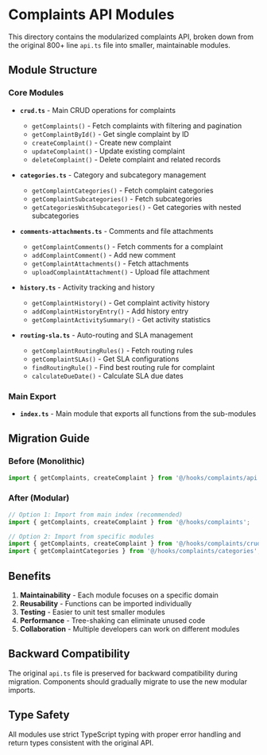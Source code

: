 # Complaints API Modules

This directory contains the modularized complaints API, broken down from the original 800+ line `api.ts` file into smaller, maintainable modules.

## Module Structure

### Core Modules

- **`crud.ts`** - Main CRUD operations for complaints
  - `getComplaints()` - Fetch complaints with filtering and pagination
  - `getComplaintById()` - Get single complaint by ID
  - `createComplaint()` - Create new complaint
  - `updateComplaint()` - Update existing complaint
  - `deleteComplaint()` - Delete complaint and related records

- **`categories.ts`** - Category and subcategory management
  - `getComplaintCategories()` - Fetch complaint categories
  - `getComplaintSubcategories()` - Fetch subcategories
  - `getCategoriesWithSubcategories()` - Get categories with nested subcategories

- **`comments-attachments.ts`** - Comments and file attachments
  - `getComplaintComments()` - Fetch comments for a complaint
  - `addComplaintComment()` - Add new comment
  - `getComplaintAttachments()` - Fetch attachments
  - `uploadComplaintAttachment()` - Upload file attachment

- **`history.ts`** - Activity tracking and history
  - `getComplaintHistory()` - Get complaint activity history
  - `addComplaintHistoryEntry()` - Add history entry
  - `getComplaintActivitySummary()` - Get activity statistics

- **`routing-sla.ts`** - Auto-routing and SLA management
  - `getComplaintRoutingRules()` - Fetch routing rules
  - `getComplaintSLAs()` - Get SLA configurations
  - `findRoutingRule()` - Find best routing rule for complaint
  - `calculateDueDate()` - Calculate SLA due dates

### Main Export

- **`index.ts`** - Main module that exports all functions from the sub-modules

## Migration Guide

### Before (Monolithic)
```typescript
import { getComplaints, createComplaint } from '@/hooks/complaints/api';
```

### After (Modular)
```typescript
// Option 1: Import from main index (recommended)
import { getComplaints, createComplaint } from '@/hooks/complaints';

// Option 2: Import from specific modules
import { getComplaints, createComplaint } from '@/hooks/complaints/crud';
import { getComplaintCategories } from '@/hooks/complaints/categories';
```

## Benefits

1. **Maintainability** - Each module focuses on a specific domain
2. **Reusability** - Functions can be imported individually
3. **Testing** - Easier to unit test smaller modules
4. **Performance** - Tree-shaking can eliminate unused code
5. **Collaboration** - Multiple developers can work on different modules

## Backward Compatibility

The original `api.ts` file is preserved for backward compatibility during migration. Components should gradually migrate to use the new modular imports.

## Type Safety

All modules use strict TypeScript typing with proper error handling and return types consistent with the original API.
